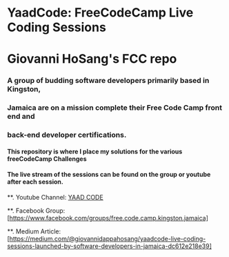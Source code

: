 # YaadCode: FreeCodeCamp Live Coding Sessions
# Giovanni HoSang's FCC repo

### A group of budding software developers primarily based in Kingston, 
### Jamaica are on a mission complete their Free Code Camp front end and 
### back-end developer certifications.

#### This repository is where I place my solutions for the various freeCodeCamp Challenges

#### The live stream of the sessions can be found on the group or youtube after each session. 

**. Youtube Channel: [YAAD CODE](https://www.youtube.com/channel/UC8IpQcTt0RW_oNwvBA7P83g)


**. Facebook Group: [https://www.facebook.com/groups/free.code.camp.kingston.jamaica]


**. Medium Article: [https://medium.com/@giovannidappahosang/yaadcode-live-coding-sessions-launched-by-software-developers-in-jamaica-dc612e218e39]
